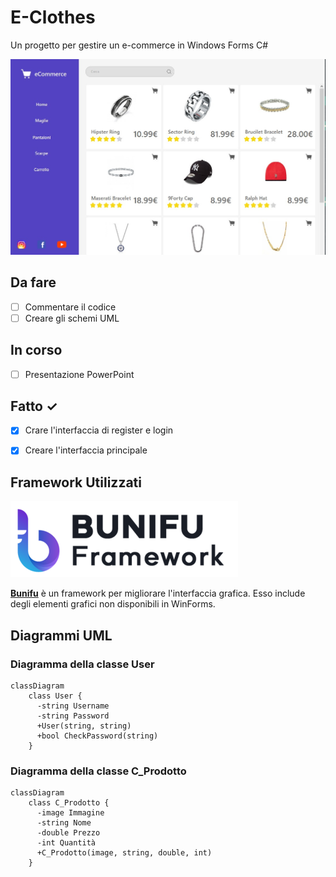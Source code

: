# E-Clothes
Un progetto per gestire un e-commerce in Windows Forms C#

![E-Clothes Home](https://github.com/0xBerard/E-Commerce-Volterra/blob/main/principale.jpg)

## Da fare
- [ ] Commentare il codice
- [ ] Creare gli schemi UML

## In corso
- [ ] Presentazione PowerPoint

## Fatto ✓
- [x] Crare l'interfaccia di register e login
- [x] Creare l'interfaccia principale


## Framework Utilizzati

![Bunifu Framework](https://github.com/0xBerard/E-Commerce-Volterra/blob/main/bunifu.png)

**[Bunifu](https://bunifuframework.com/)** è un framework per migliorare l'interfaccia grafica. Esso include degli elementi grafici non disponibili in WinForms.


## Diagrammi UML

### Diagramma della classe User
```mermaid
classDiagram
    class User {
      -string Username
      -string Password
      +User(string, string)
      +bool CheckPassword(string)
    }
```
### Diagramma della classe C_Prodotto
```mermaid
classDiagram
    class C_Prodotto {
      -image Immagine
      -string Nome
      -double Prezzo
      -int Quantità
      +C_Prodotto(image, string, double, int)
    }
```
